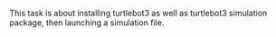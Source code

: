 This task is about installing turtlebot3 as well as turtlebot3 simulation package,
then launching a simulation file.
